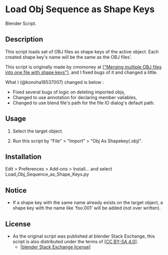# Load Obj Sequence as Shape Keys
Blender Script.

## Description
This script loads set of OBJ files as shape keys of the active object. Each created shape key's name will be the same as the OBJ files'.

This script is originally made by cmomoney at [["Merging multiple OBJ files into one file with shape keys"](https://blender.stackexchange.com/questions/58147/merging-multiple-obj-files-into-one-file-with-shape-keys)], and I fixed bugs of it and changed a little.

What I (@konoha18537007) changed is below :
  - Fixed several bugs of logic on deleting imported objs,
  - Changed to use annotation for declaring member valiables,
  - Changed to use blend file's path for the file IO dialog's default path.

## Usage
1. Select the target object.

2. Run this script by "File" > "Import" > "Obj As Shapekey(.obj)".

## Installation
Edit > Preferences > Add-ons > Install... and select Load_Obj_Sequence_as_Shape_Keys.py

## Notice
* If a shape key with the same name already exists on the target object, a shape key with the name like 'foo.001' will be added (not over written).

## License
* As the original script was published at blender Stack Exchange, this script is also distributed under the terms of [[CC BY-SA 4.0](https://creativecommons.org/licenses/by-sa/4.0/)].
  - [[blender Stack Exchange license](https://blender.stackexchange.com/help/licensing)]
 
